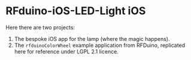 # RFduino-iOS-LED-Light iOS
Here there are two projects:

1. The bespoke iOS app for the lamp (where the magic happens).
2. The ```rfduinoColorWheel``` example application from RFDuino,
replicated here for reference under LGPL 2.1 licence.
